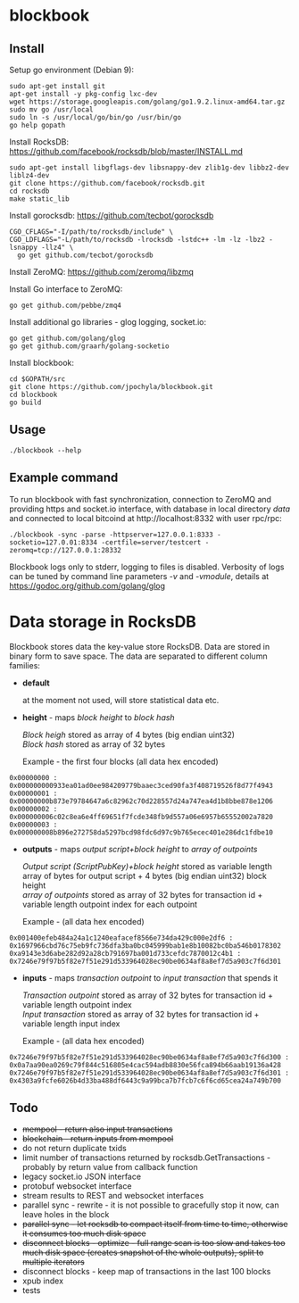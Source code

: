 # blockbook

## Install

Setup go environment (Debian 9):

```
sudo apt-get install git
apt-get install -y pkg-config lxc-dev
wget https://storage.googleapis.com/golang/go1.9.2.linux-amd64.tar.gz
sudo mv go /usr/local
sudo ln -s /usr/local/go/bin/go /usr/bin/go
go help gopath
```

Install RocksDB: https://github.com/facebook/rocksdb/blob/master/INSTALL.md

```
sudo apt-get install libgflags-dev libsnappy-dev zlib1g-dev libbz2-dev liblz4-dev
git clone https://github.com/facebook/rocksdb.git
cd rocksdb
make static_lib
```

Install gorocksdb: https://github.com/tecbot/gorocksdb

```
CGO_CFLAGS="-I/path/to/rocksdb/include" \
CGO_LDFLAGS="-L/path/to/rocksdb -lrocksdb -lstdc++ -lm -lz -lbz2 -lsnappy -llz4" \
  go get github.com/tecbot/gorocksdb
```

Install ZeroMQ: https://github.com/zeromq/libzmq

Install Go interface to ZeroMQ:
```
go get github.com/pebbe/zmq4
```

Install additional go libraries - glog logging, socket.io:
```
go get github.com/golang/glog
go get github.com/graarh/golang-socketio
```

Install blockbook:

```
cd $GOPATH/src
git clone https://github.com/jpochyla/blockbook.git
cd blockbook
go build
```

## Usage

```
./blockbook --help
```

## Example command
To run blockbook with fast synchronization, connection to ZeroMQ and providing https and socket.io interface, with database in local directory *data* and connected to local bitcoind at http://localhost:8332 with user rpc/rpc:
```
./blockbook -sync -parse -httpserver=127.0.0.1:8333 -socketio=127.0.01:8334 -certfile=server/testcert -zeromq=tcp://127.0.0.1:28332
```
Blockbook logs only to stderr, logging to files is disabled. Verbosity of logs can be tuned by command line parameters *-v* and *-vmodule*, details at https://godoc.org/github.com/golang/glog

# Data storage in RocksDB

Blockbook stores data the key-value store RocksDB. Data are stored in binary form to save space.
The data are separated to different column families:

- **default**

  at the moment not used, will store statistical data etc.

- **height** - maps *block height* to *block hash*

  *Block heigh* stored as array of 4 bytes (big endian uint32)  
  *Block hash* stored as array of 32 bytes

  Example - the first four blocks (all data hex encoded)
```
0x00000000 : 0x000000000933ea01ad0ee984209779baaec3ced90fa3f408719526f8d77f4943
0x00000001 : 0x00000000b873e79784647a6c82962c70d228557d24a747ea4d1b8bbe878e1206
0x00000002 : 0x000000006c02c8ea6e4ff69651f7fcde348fb9d557a06e6957b65552002a7820
0x00000003 : 0x000000008b896e272758da5297bcd98fdc6d97c9b765ecec401e286dc1fdbe10
```

- **outputs** -  maps *output script+block height* to *array of outpoints*

  *Output script (ScriptPubKey)+block height* stored as variable length array of bytes for output script + 4 bytes (big endian uint32) block height  
  *array of outpoints* stored as array of 32 bytes for transaction id + variable length outpoint index for each outpoint

  Example - (all data hex encoded)
```
0x001400efeb484a24a1c1240eafacef8566e734da429c000e2df6 : 0x1697966cbd76c75eb9fc736dfa3ba0bc045999bab1e8b10082bc0ba546b0178302
0xa9143e3d6abe282d92a28cb791697ba001d733cefdc7870012c4b1 : 0x7246e79f97b5f82e7f51e291d533964028ec90be0634af8a8ef7d5a903c7f6d301
```

- **inputs** - maps *transaction outpoint* to *input transaction* that spends it

  *Transaction outpoint* stored as array of 32 bytes for transaction id + variable length outpoint index  
  *Input transaction* stored as array of 32 bytes for transaction id + variable length input index

  Example - (all data hex encoded)
```
0x7246e79f97b5f82e7f51e291d533964028ec90be0634af8a8ef7d5a903c7f6d300 : 0x0a7aa90ea0269c79f844c516805e4cac594adb8830e56fca894b66aab19136a428
0x7246e79f97b5f82e7f51e291d533964028ec90be0634af8a8ef7d5a903c7f6d301 : 0x4303a9fcfe6026b4d33ba488df6443c9a99bca7b7fcb7c6f6cd65cea24a749b700
```

## Todo

- ~~mempool - return also input transactions~~
- ~~blockchain - return inputs from mempool~~
- do not return duplicate txids
- limit number of transactions returned by rocksdb.GetTransactions - probably by return value from callback function
- legacy socket.io JSON interface
- protobuf websocket interface
- stream results to REST and websocket interfaces
- parallel sync - rewrite - it is not possible to gracefully stop it now, can leave holes in the block
- ~~parallel sync - let rocksdb to compact itself from time to time, otherwise it consumes too much disk space~~
- ~~disconnect blocks - optimize - full range scan is too slow and takes too much disk space (creates snapshot of the whole outputs), split to multiple iterators~~
- disconnect blocks - keep map of transactions in the last 100 blocks
- xpub index
- tests
